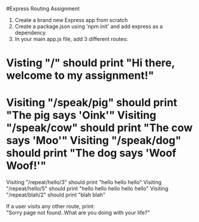 #Express Routing Assignment

1.  Create a brand new Express app from scratch
2.  Create a package.json using 'npm init' and add express as a dependency
3.  In your main app.js file, add 3 different routes:

Visting "/" should print "Hi there, welcome to my assignment!"
==============================================
Visiting "/speak/pig" should print "The pig says 'Oink'"
Visiting "/speak/cow" should print "The cow says 'Moo'"
Visiting "/speak/dog" should print "The dog says 'Woof Woof!'"
==============================================
Visiting "/repeat/hello/3" should print "hello hello hello"
Visiting "/repeat/hello/5" should print "hello hello hello hello hello"
Visiting "/repeat/blah/2" should print "blah blah"

If a user visits any other route, print:  
"Sorry page not found..What are you doing with your life?"
